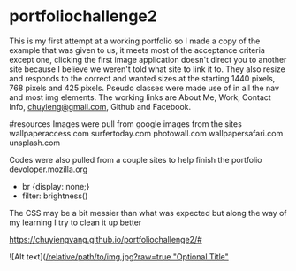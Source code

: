 # portfoliochallenge2
This is my first attempt at a working portfolio so I made a copy of the example that was given to us, it meets most of the acceptance criteria except one, clicking the first image application doesn't direct you to another site because I believe we weren't told what site to link it to.  They also resize and responds to the correct and wanted sizes at the starting 1440 pixels, 768 pixels and 425 pixels.  Pseudo classes were made use of in all the nav and most img elements. The working links are About Me, Work, Contact Info, chuyieng@gmail.com, Github and Facebook.
 
#resources
 Images were pull from google images from the sites
  wallpaperaccess.com
  surfertoday.com
  photowall.com
  wallpapersafari.com
  unsplash.com
  
  Codes were also pulled from a couple sites to help finish the portfolio
  devoloper.mozilla.org
   - br {display: none;}
   - filter: brightness()
  
  The CSS may be a bit messier than what was expected but along the way of my learning I try to clean it up better
   
  https://chuyiengvang.github.io/portfoliochallenge2/#
  
![Alt text]([/relative/path/to/img.jpg?raw=true "Optional Title"](https://github.com/ChuyiengVang/portfoliochallenge2/blob/main/chuyiengvang.github.io_portfoliochallenge2_%20(3).png)
